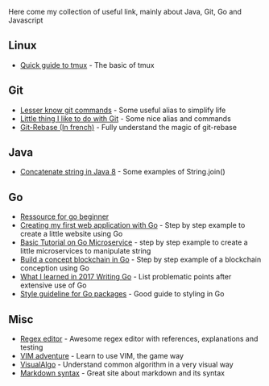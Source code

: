 Here come my collection of useful link, mainly about Java, Git, Go and Javascript

## Linux

* [Quick guide to tmux](http://www.hamvocke.com/blog/a-quick-and-easy-guide-to-tmux/) - The basic of tmux

## Git

* [Lesser know git commands](https://hackernoon.com/lesser-known-git-commands-151a1918a60) - Some useful alias to simplify life
* [Little thing I like to do with Git](https://csswizardry.com/2017/05/little-things-i-like-to-do-with-git/) - Some nice alias and commands
* [Git-Rebase (In french)](https://www.miximum.fr/blog/git-rebase/) - Fully understand the magic of git-rebase

## Java

* [Concatenate string in Java 8](http://developersjournal.in/concatenate-strings-java-8/) - Some examples of String.join()

## Go

* [Ressource for go beginner](https://dave.cheney.net/resources-for-new-go-programmers)
* [Creating my first web application with Go](http://rosalita.github.io/building-a-web-app-with-go/) - Step by step example to create a little website using Go
* [Basic Tutorial on Go Microservice](https://gokit.io/examples/stringsvc.html) - step by step example to create a little microservices to manipulate string
* [Build a concept blockchain in Go](https://jeiwan.cc/posts/building-blockchain-in-go-part-1/) - Step by step example of a blockchain conception using Go
* [What I learned in 2017 Writing Go](https://www.commandercoriander.net/blog/2017/12/31/writing-go/) - List problematic points after extensive use of Go
* [Style guideline for Go packages](https://rakyll.org/style-packages/) - Good guide to styling in Go

## Misc

* [Regex editor](https://regex101.com) - Awesome regex editor with references, explanations and testing
* [VIM adventure](https://vim-adventures.com/) - Learn to use VIM, the game way
* [VisualAlgo](https://visualgo.net/en) - Understand common algorithm in a very visual way
* [Markdown syntax](https://daringfireball.net/projects/markdown/syntax) - Great site about markdown and its syntax
